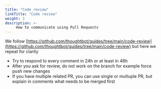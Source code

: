 ```yaml
---
title: "Code review"
linkTitle: "Code review"
weight: 3
description: >-
     How to communicate using Pull Requests
---
```


We follow [https://github.com/thoughtbot/guides/tree/main/code-review](https://github.com/thoughtbot/guides/tree/main/code-review) but here
we repeat for clarity

* Try to respond to every comment in 24h or at least in 48h
* After you ask for review, do not work on the branch for example force push new changes
* If you have multiple related PR, you can use single or multuple PR, but explain in comments what needs to be merged first
